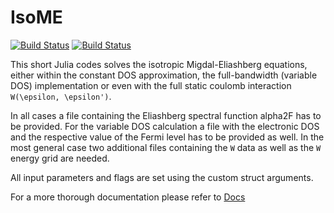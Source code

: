 # IsoME

[![Build Status](https://github.com/cheil/IsoME.jl/actions/workflows/CI.yml/badge.svg?branch=main)](https://github.com/cheil/IsoME.jl/actions/workflows/CI.yml?query=branch%3Amain)
[![Build Status](https://ci.appveyor.com/api/projects/status/github/cheil/IsoME.jl?svg=true)](https://ci.appveyor.com/project/cheil/IsoME-jl)


This short Julia codes solves the isotropic Migdal-Eliashberg equations, either within the constant DOS approximation, the full-bandwidth (variable DOS) implementation or even with the full static coulomb interaction ``W(\epsilon, \epsilon')``.

In all cases a file containing the Eliashberg spectral function alpha2F has to be provided.
For the variable DOS calculation a file with the electronic DOS and the respective value of the Fermi level has to be provided as well.
In the most general case two additional files containing the ``W`` data as well as the ``W`` energy grid are needed.

All input parameters and flags are set using the custom struct arguments.

For a more thorough documentation please refer to [Docs](https://cheil.github.io/IsoME.jl/)





